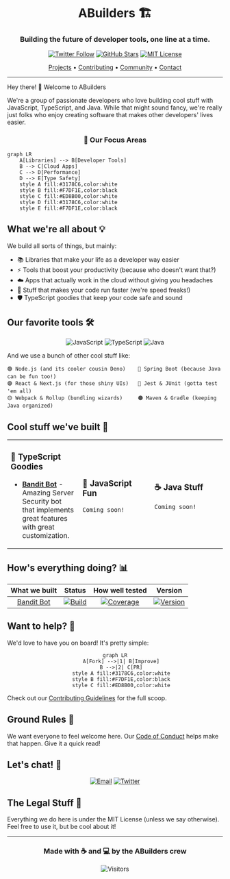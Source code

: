 <div align="center">

# ABuilders 🏗️

### Building the future of developer tools, one line at a time.

[![Twitter Follow](https://img.shields.io/twitter/follow/sabdullahcxd?style=social)](https://twitter.com/sabdullahcxd)
[![GitHub Stars](https://img.shields.io/github/stars/abuilders?style=social)](https://github.com/abuilders)
[![MIT License](https://img.shields.io/badge/License-MIT-green.svg)](https://choosealicense.com/licenses/mit/)

[Projects](#cool-stuff-weve-built-) • 
[Contributing](#want-to-help-) • 
[Community](#ground-rules-) • 
[Contact](#lets-chat-)

---

</div>

Hey there! 👋 Welcome to ABuilders

We're a group of passionate developers who love building cool stuff with JavaScript, TypeScript, and Java. While that might sound fancy, we're really just folks who enjoy creating software that makes other developers' lives easier.

<div align="center">

### 🎯 Our Focus Areas

</div>

```mermaid
graph LR
    A[Libraries] --> B[Developer Tools]
    B --> C[Cloud Apps]
    C --> D[Performance]
    D --> E[Type Safety]
    style A fill:#3178C6,color:white
    style B fill:#F7DF1E,color:black
    style C fill:#ED8B00,color:white
    style D fill:#3178C6,color:white
    style E fill:#F7DF1E,color:black
```

## What we're all about 💡

We build all sorts of things, but mainly:
- 📚 Libraries that make your life as a developer way easier
- ⚡ Tools that boost your productivity (because who doesn't want that?)
- ☁️ Apps that actually work in the cloud without giving you headaches
- 🚀 Stuff that makes your code run faster (we're speed freaks!)
- 🛡️ TypeScript goodies that keep your code safe and sound

## Our favorite tools 🛠️

<div align="center">

![JavaScript](https://img.shields.io/badge/JavaScript-F7DF1E?style=for-the-badge&logo=javascript&logoColor=black)
![TypeScript](https://img.shields.io/badge/TypeScript-3178C6?style=for-the-badge&logo=typescript&logoColor=white)
![Java](https://img.shields.io/badge/Java-ED8B00?style=for-the-badge&logo=java&logoColor=white)

</div>

And we use a bunch of other cool stuff like:
```text
🟢 Node.js (and its cooler cousin Deno)    🔵 Spring Boot (because Java can be fun too!)
🟣 React & Next.js (for those shiny UIs)   🔴 Jest & JUnit (gotta test 'em all)
🟡 Webpack & Rollup (bundling wizards)     🟤 Maven & Gradle (keeping Java organized)
```

## Cool stuff we've built 🚀

<table>
<tr>
<td width="33%">

### 💎 TypeScript Goodies
- **[Bandit Bot](https://github.com/abuilders/banditbot)** - Amazing Server Security bot that implements great features with great customization.

</td>
<td width="33%">

### 🌟 JavaScript Fun
`Coming soon!`

</td>
<td width="33%">

### ☕ Java Stuff
`Coming soon!`

</td>
</tr>
</table>

## How's everything doing? 📊

<div align="center">

| What we built | Status | How well tested | Version |
|:------------:|:--------:|:----------:|:---------:|
| [Bandit Bot](https://github.com/abuilders/banditbot) | [![Build](https://img.shields.io/badge/build-passing-brightgreen.svg)](https://github.com/abuilders/banditbot) | [![Coverage](https://img.shields.io/badge/coverage-94%25-brightgreen.svg)](https://github.com/abuilders/banditbot) | [![Version](https://img.shields.io/badge/version-1.0.0-blue.svg)](https://github.com/abuilders/banditbot) |

</div>

## Want to help? 🤝

We'd love to have you on board! It's pretty simple:

<div align="center">

```mermaid
graph LR
    A[Fork] -->|1| B[Improve]
    B -->|2| C[PR]
    style A fill:#3178C6,color:white
    style B fill:#F7DF1E,color:black
    style C fill:#ED8B00,color:white
```

</div>

Check out our [Contributing Guidelines](CONTRIBUTING.md) for the full scoop.

## Ground Rules 📜

We want everyone to feel welcome here. Our [Code of Conduct](CODE_OF_CONDUCT.md) helps make that happen. Give it a quick read!

## Let's chat! 💬

<div align="center">

[![Email](https://img.shields.io/badge/Email-send%40abdullahcxd.is--a.dev-blue?style=for-the-badge&logo=gmail)](mailto:send@abdullahcxd.is-a.dev)
[![Twitter](https://img.shields.io/badge/Twitter-%40sabdullahcxd-1DA1F2?style=for-the-badge&logo=twitter&logoColor=white)](https://twitter.com/sabdullahcxd)

</div>

## The Legal Stuff 📄

Everything we do here is under the MIT License (unless we say otherwise). Feel free to use it, but be cool about it!

---

<div align="center">

### Made with ☕ and 💻 by the ABuilders crew

![Visitors](https://api.visitorbadge.io/api/visitors?path=abuilders&label=visitors&labelColor=%23697689&countColor=%232ccce4)

</div>
